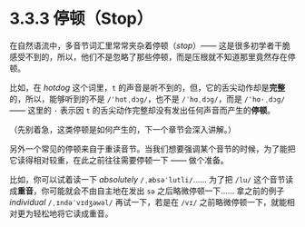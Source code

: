 # 3.3.3 停顿（Stop）

在自然语流中，多音节词汇里常常夹杂着停顿（*stop*）—— 这是很多初学者干脆感受不到的，所以，他们不是忽略了那些停顿，而是压根就不知道那里竟然存在停顿。

比如，在 *hotdog* 这个词里，`t` 的声音是听不到的，但，它的舌尖动作却是**完整**的，所以，能够听到的不是 `/ˈhɑtˌdɔg/`，也不是 `/ˈhɑˌdɔg/`，而是 `/ˈhɑ·ˌdɔg/` —— 这里的 `·` 表示因 `t` 的舌尖动作完整却没有发出任何声音而产生的**停顿**。

（先别着急，这类停顿是如何产生的，下一个章节会深入讲解。）

另外一个常见的停顿来自于重读音节。当我们想要强调某个音节的时候，为了能把它读得相对较重，在此之前往往需要停顿一下 —— 做个准备。

比如，你可以试着读一下 *absolutely* `/ˌæbsəˈlutli/`…… 为了把 `/lu/` 这个音节读成**重音**，你可能就会不由自主地在发出 `sə` 之后略微停顿一下…… 拿之前的例子 *individual* `/ˌɪndəˈvɪdʒəwəl/` 再试一下，若是在 `/vɪ/` 之前略微停顿一下，就能相对更为轻松地将它读成重音。
